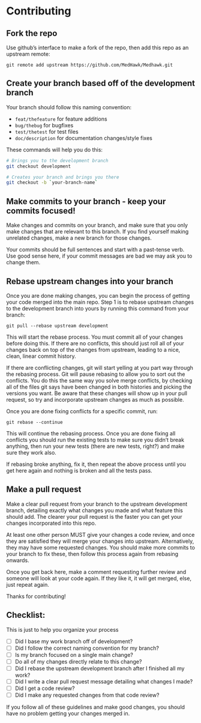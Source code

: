 # Contributing

## Fork the repo
Use github’s interface to make a fork of the repo, then add this repo
as an upstream remote:

```
git remote add upstream https://github.com/MedHawk/Medhawk.git
```

## Create your branch based off of the development branch

Your branch should follow this naming convention:
* `feat/thefeature` for feature additions
* `bug/thebug` for bugfixes
* `test/thetest` for test files
* `doc/description` for documentation changes/style fixes

These commands will help you do this:

``` bash
# Brings you to the development branch
git checkout development

# Creates your branch and brings you there
git checkout -b `your-branch-name`
```

## Make commits to your branch - keep your commits focused!

Make changes and commits on your branch, and make sure that you
only make changes that are relevant to this branch. If you find
yourself making unrelated changes, make a new branch for those
changes.

Your commits should be full sentences and start with a past-tense
verb. Use good sense here, if your commit messages are bad we
may ask you to change them.

## Rebase upstream changes into your branch

Once you are done making changes, you can begin the process of getting
your code merged into the main repo. Step 1 is to rebase upstream
changes to the development branch into yours by running this command
from your branch:

```
git pull --rebase upstream development
```

This will start the rebase process. You must commit all of your changes
before doing this. If there are no conflicts, this should just roll all
of your changes back on top of the changes from upstream, leading to a
nice, clean, linear commit history.

If there are conflicting changes, git will start yelling at you part way
through the rebasing process. Git will pause rebasing to allow you to sort
out the conflicts. You do this the same way you solve merge conflicts,
by checking all of the files git says have been changed in both histories
and picking the versions you want. Be aware that these changes will show
up in your pull request, so try and incorporate upstream changes as much
as possible.

Once you are done fixing conflicts for a specific commit, run:

```
git rebase --continue
```

This will continue the rebasing process. Once you are done fixing all
conflicts you should run the existing tests to make sure you didn’t break
anything, then run your new tests (there are new tests, right?) and
make sure they work also.

If rebasing broke anything, fix it, then repeat the above process until
you get here again and nothing is broken and all the tests pass.

## Make a pull request

Make a clear pull request from your branch to the upstream development
branch, detailing exactly what changes you made and what feature this
should add. The clearer your pull request is the faster you can get
your changes incorporated into this repo.

At least one other person MUST give your changes a code review, and once
they are satisfied they will merge your changes into upstream. Alternatively,
they may have some requested changes. You should make more commits to your
branch to fix these, then follow this process again from rebasing onwards.

Once you get back here, make a comment requesting further review and
someone will look at your code again. If they like it, it will get merged,
else, just repeat again.

Thanks for contributing!

## Checklist:

This is just to help you organize your process

- [ ] Did I base my work branch off of development?
- [ ] Did I follow the correct naming convention for my branch?
- [ ] Is my branch focused on a single main change?
 - [ ] Do all of my changes directly relate to this change?
- [ ] Did I rebase the upstream development branch after I finished all my
  work?
- [ ] Did I write a clear pull request message detailing what changes I made?
- [ ] Did I get a code review?
 - [ ] Did I make any requested changes from that code review?

If you follow all of these guidelines and make good changes, you should have
no problem getting your changes merged in.
